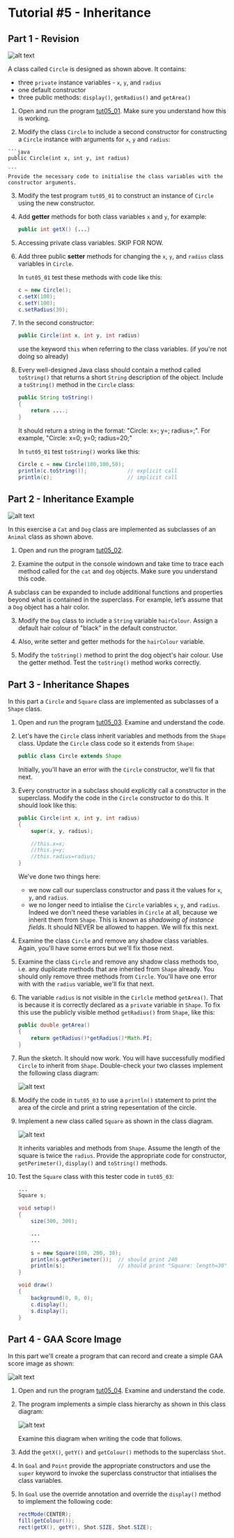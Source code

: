 # Tutorial #5 - Inheritance



## Part 1 - Revision


![alt text](../images/Circle.png "Circle class")

A class called ``Circle`` is designed as shown above. It contains: 

-	three ``private`` instance variables - ``x``, ``y``, and ``radius``
-	one default constructor
-	three public methods: ``display()``, ``getRadius()`` and ``getArea()``


1.	Open and run the program [tut05_01](https://github.com/barcaxi/oop/blob/master/code/tutorials/tut05_01/tut05_01.zip?raw=true).  Make sure you understand how this is working.

2.	 Modify the class ``Circle`` to include a second constructor for constructing a ``Circle`` instance with arguments for ``x``, ``y`` and ``radius``:

	```java
	public Circle(int x, int y, int radius) 

	```
	Provide the necessary code to initialise the class variables with the constructor arguments.

3.	Modify the test program ``tut05_01`` to construct an instance of ``Circle`` using the new constructor.


4.	Add **getter** methods for both class variables ``x`` and ``y``, for example:

	```java
	public int getX() {...}

	```

5.	Accessing private class variables.  SKIP FOR NOW.


6.	Add three public **setter** methods for changing the ``x``, ``y``, and ``radius`` class variables in ``Circle``.
	
	In ``tut05_01`` test these methods with code like this:

	```java
	c = new Circle();
	c.setX(100);
	c.setY(100);
	c.setRadius(30);

	```


7.	In the second constructor:

	```java
	public Circle(int x, int y, int radius) 

	```

	use the keyword ``this`` when referring to the class variables. (if you're not doing so already)


8.	Every well-designed Java class should contain a method called ``toString()`` that returns a short ``String`` description of the object.  Include a ``toString()`` method in the ``Circle`` class:

	```java
	public String toString()
	{
		return ....;
	}

	```	

	It should return a string in the format:  "Circle: x=<xValue>; y=<yValue>; radius=<radiusValue>;".  For example, "Circle: x=0; y=0; radius=20;"


	In ``tut05_01`` test ``toString()`` works like this:

	```java
	Circle c = new Circle(100,100,50);
	println(c.toString());             // explicit call
	println(c);                        // implicit call

	```


## Part 2 - Inheritance Example

![alt text](../images/animal_cat_dog.png "Animal, Cat, Dog")

In this exercise a ``Cat`` and ``Dog`` class are implemented as subclasses of an ``Animal`` class as shown above.

1.	Open and run the program [tut05_02](https://github.com/barcaxi/oop/blob/master/code/tutorials/tut05_02/tut05_02.zip?raw=true).  

2.	Examine the output in the console windown and take time to trace each method called for the ``cat`` and ``dog`` objects.  Make sure you understand this code.

A subclass can be expanded to include additional functions and properties beyond what is contained in the superclass. For example, let’s assume that a ``Dog`` object has a hair color.

3.	Modify the ``Dog`` class to include a ``String`` variable ``hairColour``.  Assign a default hair colour of "black" in the default constructor.

4.	Also, write setter and getter methods for the ``hairColour`` variable.

5.	Modify the ``toString()`` method to print the dog object's hair colour.  Use the getter method.  Test the ``toString()`` method works correctly.


## Part 3 - Inheritance Shapes

In this part a ``Circle`` and ``Square`` class are implemented as subclasses of a ``Shape`` class.

1.	Open and run the program [tut05_03](https://github.com/barcaxi/oop/blob/master/code/tutorials/tut05_03/tut05_03.zip?raw=true).  Examine and understand the code.

2.	Let's have the ``Circle`` class inherit variables and methods from the ``Shape`` class.  Update the ``Circle`` class code so it extends from ``Shape``:

	```java
	public class Circle extends Shape

	```

	Initially, you'll have an error with the ``Circle`` constructor, we'll fix that next.

3.	Every constructor in a subclass should explicitly call a constructor in the superclass.
	Modify the code in the ``Circle`` constructor to do this.  It should look like this:

	```java
	public Circle(int x, int y, int radius)
	{
		super(x, y, radius);

		//this.x=x;
		//this.y=y;
		//this.radius=radius;
	}

	```

	We've done two things here:

	-	we now call our superclass constructor and pass it the values for ``x``, ``y``, and ``radius``.
	-	we no longer need to intialise the ``Circle`` variables ``x``, ``y``, and ``radius``. Indeed we don't need these variables in ``Circle`` at all, because we inherit them from ``Shape``.  This is known as *shadowing of instance fields*.  It should NEVER be allowed to happen. We will fix this next.

4.	Examine the class ``Circle`` and remove any shadow class variables.
	Again, you'll have some errors but we'll fix those next.

5.	Examine the class ``Circle`` and remove any shadow class methods too, i.e. any duplicate methods that are inherited from ``Shape`` already.  You should only remove three methods from ``Circle``.
	You'll have one error with with the ``radius`` variable, we'll fix that next.


6.	The variable ``radius`` is not visible in the ``Cirlcle`` method ``getArea()``.  That is because it is correctly declared as a ``private`` variable in ``Shape``.  To fix this use the publicly visible method ``getRadius()`` from ``Shape``, like this:

	```java
	public double getArea()  
	{
		return getRadius()*getRadius()*Math.PI;
	}

	```
 
7.	Run the sketch.  It should now work.  You will have successfully modified ``Circle`` to inherit from ``Shape``.  Double-check your two classes implement the following class diagram:

 	![alt text](../images/ShapeCircle.png "Shape Circle")

8.	Modify the code in ``tut05_03`` to use a ``println()`` statement to print the area of the circle and print a string repesentation of the circle.


9.	Implement a new class called ``Square`` as shown in the class diagram.

	![alt text](../images/ShapeCircleSquare.png "Shape Circle Square")

	It inherits variables and methods from ``Shape``. Assume the length of the square is twice the ``radius``.  Provide the appropriate code for constructor, ``getPerimeter()``, ``display()`` and ``toString()`` methods.  

10.	Test the ``Square`` class with this tester code in ``tut05_03``:

	```java
	...
	Square s;

	void setup()
	{
		size(300, 300);

		...
		...

		s = new Square(100, 200, 30);
		println(s.getPerimeter());  // should print 240
		println(s);                 // should print "Square: length=30"	
	}

	void draw()
	{
		background(0, 0, 0);
		c.display();
		s.display();
	}
	```

## Part 4 - GAA Score Image

In this part we'll create a program that can record and create a simple GAA score image as shown:

![alt text](../images/tut05_04.png "GAA Score Image")

1.	Open and run the program [tut05_04](https://github.com/barcaxi/oop/blob/master/code/tutorials/tut05_03/tut05_04.zip?raw=true).  Examine and understand the code.

2.	The program implements a simple class hierarchy as shown in this class diagram:

	![alt text](../images/ShotGoalPoint.png "Shot Goal Point")

	Examine this diagram when writing the code that follows.

3.	Add the ``getX()``, ``getY()`` and ``getColour()`` methods to the superclass ``Shot``.

4.	In ``Goal`` and ``Point`` provide the appropriate constructors and use the ``super`` keyword to invoke the superclass constructor that intialises the class variables.

5.	In ``Goal`` use the override annotation and override the ``display()`` method to implement the following code:

	```java
    rectMode(CENTER);
    fill(getColour());
    rect(getX(), getY(), Shot.SIZE, Shot.SIZE);

	```
